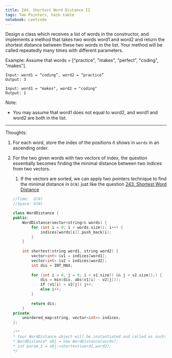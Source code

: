 ```yaml
---
title: 244. Shortest Word Distance II
tags: Two Pointers, hash table
notebook: Leetcode
---
```


Design a class which receives a list of words in the constructor, and implements a method that takes two words word1 and word2 and return the shortest distance between these two words in the list. Your method will be called repeatedly many times with different parameters. 

Example:
Assume that words = ["practice", "makes", "perfect", "coding", "makes"].
```
Input: word1 = “coding”, word2 = “practice”
Output: 3
```
```
Input: word1 = "makes", word2 = "coding"
Output: 1
```
Note:
- You may assume that word1 does not equal to word2, and word1 and word2 are both in the list.
----------
Thoughts:
1. For each word, store the index of the positions it shows in `words` in an ascending order.
2. For the two given words with two vectors of index, the question essentially becomes finding the minimal distance between two indices from two vectors.
   1. If the vectors are sorted, we can apply two pointers technique to find the minimal distance in `O(N)` just like the question [243. Shortest Word Distance](https://leetcode.com/problems/shortest-word-distance/)

    ```c++
    //Time:  O(N)
    //Space: O(N)

    class WordDistance {
    public:
        WordDistance(vector<string>& words) {
            for (int i = 0; i < words.size(); i++) {
                indices[words[i]].push_back(i);
            }
        }
        
        int shortest(string word1, string word2) {
            vector<int> &v1 = indices[word1];
            vector<int> &v2 = indices[word2];
            int dis = INT_MAX;
            
            for (int i = 0, j = 0; i < v1.size() && j < v2.size();) {
                dis = min(dis, abs(v1[i] - v2[j]));
                if (v1[i] > v2[j]) j++;
                else i++;
            }
            
            return dis;
        }
    private:
        unordered_map<string, vector<int>> indices;
    };

    /**
    * Your WordDistance object will be instantiated and called as such:
    * WordDistance* obj = new WordDistance(words);
    * int param_1 = obj->shortest(word1,word2);
    */
    ```